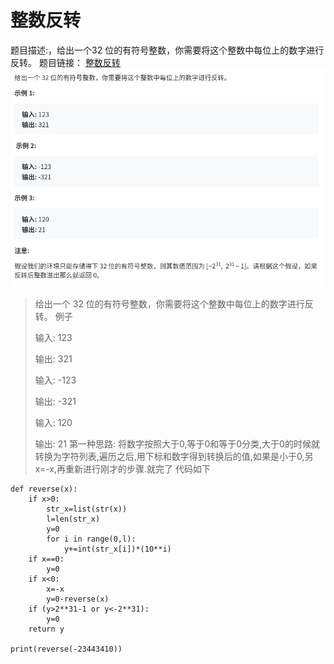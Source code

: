 整数反转
=============================


题目描述:，给出一个32 位的有符号整数，你需要将这个整数中每位上的数字进行反转。
题目链接：
[整数反转](https://leetcode-cn.com/problems/reverse-integer/)
![整数反转](images/image1.7.png)


> 给出一个 32 位的有符号整数，你需要将这个整数中每位上的数字进行反转。
> 例子
> 
> 输入: 123
> 
> 输出: 321
> 
> 输入: -123
> 
> 输出: -321
> 
> 输入: 120
> 
> 输出: 21
第一种思路:
将数字按照大于0,等于0和等于0分类,大于0的时候就转换为字符列表,遍历之后,用下标和数字得到转换后的值,如果是小于0,另x=-x,再重新进行刚才的步骤.就完了
代码如下
```
def reverse(x):
    if x>0:
        str_x=list(str(x))
        l=len(str_x)
        y=0
        for i in range(0,l):
            y+=int(str_x[i])*(10**i)
    if x==0:
        y=0
    if x<0:
        x=-x
        y=0-reverse(x)
    if (y>2**31-1 or y<-2**31):
        y=0
    return y

print(reverse(-23443410))
```